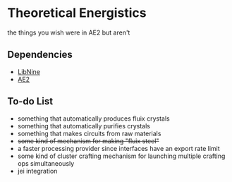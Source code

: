 # Theoretical Energistics #
the things you wish were in AE2 but aren't

## Dependencies ##
* [LibNine](https://github.com/phantamanta44/libnine)
* [AE2](https://github.com/AppliedEnergistics/Applied-Energistics-2)

## To-do List ##
* something that automatically produces fluix crystals
* something that automatically purifies crystals
* something that makes circuits from raw materials
* ~~some kind of mechanism for making "fluix steel"~~
* a faster processing provider since interfaces have an export rate limit
* some kind of cluster crafting mechanism for launching multiple crafting ops simultaneously
* jei integration